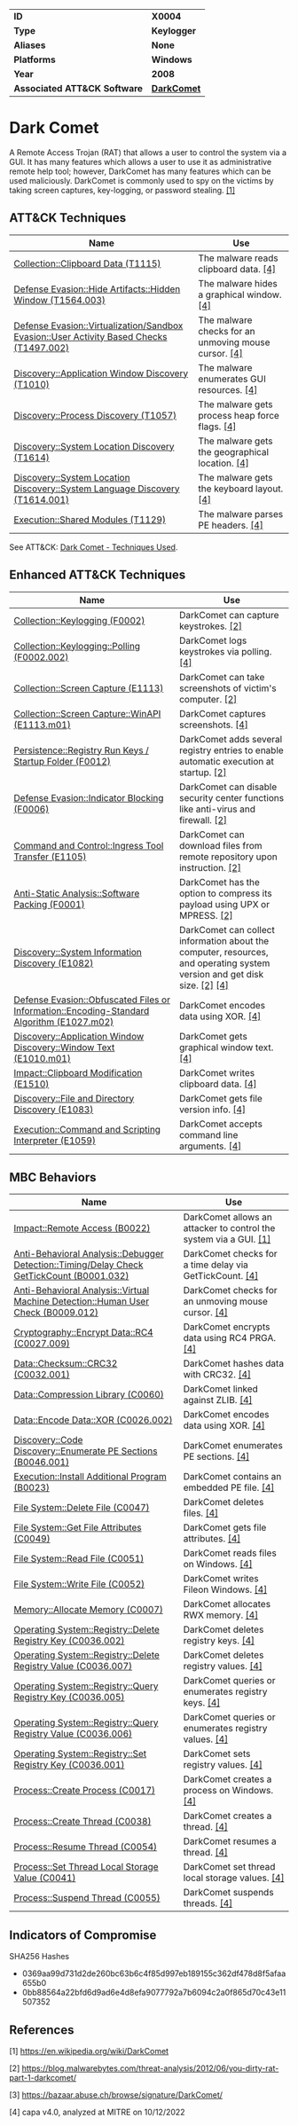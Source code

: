 <table>
<tr>
<td><b>ID</b></td>
<td><b>X0004</b></td>
</tr>
<tr>
<td><b>Type</b></td>
<td><b>Keylogger</b></td>
</tr>
<tr>
<td><b>Aliases</b></td>
<td><b>None</b></td>
</tr>
<tr>
<td><b>Platforms</b></td>
<td><b>Windows</b></td>
</tr>
<tr>
<td><b>Year</b></td>
<td><b>2008</b></td>
</tr>
<tr>
<td><b>Associated ATT&CK Software</b></td>
<td><b><a href="https://attack.mitre.org/software/S0334/">DarkComet</a></b></td>
</tr>
</table>


# Dark Comet

A Remote Access Trojan (RAT) that allows a user to control the system via a GUI. It has many features which allows a user to use it as administrative remote help tool; however, DarkComet has many features which can be used maliciously. DarkComet is commonly used to spy on the victims by taking screen captures, key-logging, or password stealing. [[1]](#1)

## ATT&CK Techniques

|Name|Use|
|---|---|
|[Collection::Clipboard Data (T1115)](https://attack.mitre.org/techniques/T1115)|The malware reads clipboard data. [[4]](#4)|
|[Defense Evasion::Hide Artifacts::Hidden Window (T1564.003)](https://attack.mitre.org/techniques/T1564/003)|The malware hides a graphical window. [[4]](#4)|
|[Defense Evasion::Virtualization/Sandbox Evasion::User Activity Based Checks (T1497.002)](https://attack.mitre.org/techniques/T1497/002)|The malware checks for an unmoving mouse cursor. [[4]](#4)|
|[Discovery::Application Window Discovery (T1010)](https://attack.mitre.org/techniques/T1010)|The malware enumerates GUI resources. [[4]](#4)|
|[Discovery::Process Discovery (T1057)](https://attack.mitre.org/techniques/T1057)|The malware gets process heap force flags. [[4]](#4)|
|[Discovery::System Location Discovery (T1614)](https://attack.mitre.org/techniques/T1614)|The malware gets the geographical location. [[4]](#4)|
|[Discovery::System Location Discovery::System Language Discovery (T1614.001)](https://attack.mitre.org/techniques/T1614/001)|The malware gets the keyboard layout. [[4]](#4)|
|[Execution::Shared Modules (T1129)](https://attack.mitre.org/techniques/T1129)|The malware parses PE headers. [[4]](#4)|

See ATT&CK: [Dark Comet - Techniques Used](https://attack.mitre.org/software/S0334/).

## Enhanced ATT&CK Techniques

|Name|Use|
|---|---|
|[Collection::Keylogging (F0002)](../collection/keylogging.md)|DarkComet can capture keystrokes. [[2]](#2)|
|[Collection::Keylogging::Polling (F0002.002)](../collection/keylogging.md)|DarkComet logs keystrokes via polling. [[4]](#4)|
|[Collection::Screen Capture (E1113)](../collection/screen-capture.md)|DarkComet can take screenshots of victim's computer. [[2]](#2)|
|[Collection::Screen Capture::WinAPI (E1113.m01)](../collection/screen-capture.md)|DarkComet captures screenshots. [[4]](#4)|
|[Persistence::Registry Run Keys / Startup Folder (F0012)](../persistence/registry-run-keys-startup-folder.md)|DarkComet adds several registry entries to enable automatic execution at startup. [[2]](#2)|
|[Defense Evasion::Indicator Blocking (F0006)](../defense-evasion/indicator-blocking.md)|DarkComet can disable security center functions like anti-virus and firewall. [[2]](#2)|
|[Command and Control::Ingress Tool Transfer (E1105)](../command-and-control/ingress-tool-transfer.md)|DarkComet can download files from remote repository upon instruction. [[2]](#2)|
|[Anti-Static Analysis::Software Packing (F0001)](../anti-static-analysis/software-packing.md)|DarkComet has the option to compress its payload using UPX or MPRESS. [[2]](#2)|
|[Discovery::System Information Discovery (E1082)](../discovery/system-information-discovery.md)|DarkComet can collect information about the computer, resources, and operating system version and get disk size. [[2]](#2) [[4]](#4)|
|[Defense Evasion::Obfuscated Files or Information::Encoding-Standard Algorithm (E1027.m02)](../defense-evasion/obfuscated-files-or-information.md)|DarkComet encodes data using XOR. [[4]](#4)|
|[Discovery::Application Window Discovery::Window Text (E1010.m01)](../discovery/application-window-discovery.md)|DarkComet gets graphical window text. [[4]](#4)|
|[Impact::Clipboard Modification (E1510)](../impact/clipboard-modification.md)|DarkComet writes clipboard data. [[4]](#4)|
|[Discovery::File and Directory Discovery (E1083)](../discovery/file-and-directory-discovery.md)|DarkComet gets file version info. [[4]](#4)|
|[Execution::Command and Scripting Interpreter (E1059)](../execution/command-and-scripting-interpreter.md)|DarkComet accepts command line arguments. [[4]](#4)|

## MBC Behaviors

|Name|Use|
|---|---|
|[Impact::Remote Access (B0022)](../impact/remote-access.md)|DarkComet allows an attacker to control the system via a GUI. [[1]](#1)|
|[Anti-Behavioral Analysis::Debugger Detection::Timing/Delay Check GetTickCount (B0001.032)](../anti-behavioral-analysis/debugger-detection.md)|DarkComet checks for a time delay via GetTickCount. [[4]](#4)|
|[Anti-Behavioral Analysis::Virtual Machine Detection::Human User Check (B0009.012)](../anti-behavioral-analysis/virtual-machine-detection.md)|DarkComet checks for an unmoving mouse cursor. [[4]](#4)|
|[Cryptography::Encrypt Data::RC4 (C0027.009)](../micro-behaviors/cryptography/encrypt-data.md)|DarkComet encrypts data using RC4 PRGA. [[4]](#4)|
|[Data::Checksum::CRC32 (C0032.001)](../micro-behaviors/data/checksum.md)|DarkComet hashes data with CRC32. [[4]](#4)|
|[Data::Compression Library (C0060)](../micro-behaviors/data/compression-library.md)|DarkComet linked against ZLIB. [[4]](#4)|
|[Data::Encode Data::XOR (C0026.002)](../micro-behaviors/data/encode-data.md)|DarkComet encodes data using XOR. [[4]](#4)|
|[Discovery::Code Discovery::Enumerate PE Sections (B0046.001)](../discovery/code-discovery.md)|DarkComet enumerates PE sections. [[4]](#4)|
|[Execution::Install Additional Program (B0023)](../execution/install-additional-program.md)|DarkComet contains an embedded PE file. [[4]](#4)|
|[File System::Delete File (C0047)](../micro-behaviors/file-system/delete-file.md)|DarkComet deletes files. [[4]](#4)|
|[File System::Get File Attributes (C0049)](../micro-behaviors/file-system/get-file-attributes.md)|DarkComet gets file attributes. [[4]](#4)|
|[File System::Read File (C0051)](../micro-behaviors/file-system/read-file.md)|DarkComet reads files on Windows. [[4]](#4)|
|[File System::Write File (C0052)](../micro-behaviors/file-system/writes-file.md)|DarkComet writes Fileon Windows. [[4]](#4)|
|[Memory::Allocate Memory (C0007)](../micro-behaviors/memory/allocate-memory.md)|DarkComet allocates RWX memory. [[4]](#4)|
|[Operating System::Registry::Delete Registry Key (C0036.002)](../micro-behaviors/operating-system/registry.md)|DarkComet deletes registry keys. [[4]](#4)|
|[Operating System::Registry::Delete Registry Value (C0036.007)](../micro-behaviors/operating-system/registry.md)|DarkComet deletes registry values. [[4]](#4)|
|[Operating System::Registry::Query Registry Key (C0036.005)](../micro-behaviors/operating-system/registry.md)|DarkComet queries or enumerates registry keys. [[4]](#4)|
|[Operating System::Registry::Query Registry Value (C0036.006)](../micro-behaviors/operating-system/registry.md)|DarkComet queries or enumerates registry values. [[4]](#4)|
|[Operating System::Registry::Set Registry Key (C0036.001)](../micro-behaviors/operating-system/registry.md)|DarkComet sets registry values. [[4]](#4)|
|[Process::Create Process (C0017)](../micro-behaviors/process/create-process.md)|DarkComet creates a  process on Windows. [[4]](#4)|
|[Process::Create Thread (C0038)](../micro-behaviors/process/create-thread.md)|DarkComet creates a  thread. [[4]](#4)|
|[Process::Resume Thread (C0054)](../micro-behaviors/process/resume-thread.md)|DarkComet resumes a  thread. [[4]](#4)|
|[Process::Set Thread Local Storage Value (C0041)](../micro-behaviors/process/set-thread-local-storage-value.md)|DarkComet set thread local storage values. [[4]](#4)|
|[Process::Suspend Thread (C0055)](../micro-behaviors/process/suspend-thread.md)|DarkComet suspends threads. [[4]](#4)|

## Indicators of Compromise

SHA256 Hashes
- 0369aa99d731d2de260bc63b6c4f85d997eb189155c362df478d8f5afaa655b0
- 0bb88564a22bfd6d9ad6e4d8efa9077792a7b6094c2a0f865d70c43e11507352

## References

<a name="1">[1]</a> https://en.wikipedia.org/wiki/DarkComet

<a name="2">[2]</a> https://blog.malwarebytes.com/threat-analysis/2012/06/you-dirty-rat-part-1-darkcomet/

<a name="3">[3]</a> https://bazaar.abuse.ch/browse/signature/DarkComet/

<a name="4">[4]</a> capa v4.0, analyzed at MITRE on 10/12/2022
